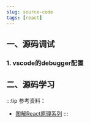 ```yaml
---
slug: source-code
tags: [react]
---
```


## 一、源码调试
### 1. vscode的debugger配置

## 二、源码学习
:::tip
参考资料：
- [图解React原理系列](图解React原理系列)
:::
